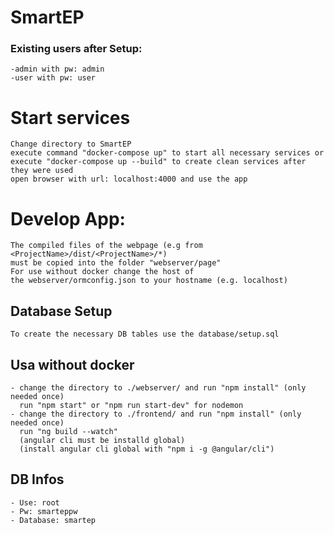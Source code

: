 # SmartEP

### Existing users after Setup:
    -admin with pw: admin
    -user with pw: user

# Start services
    Change directory to SmartEP
    execute command "docker-compose up" to start all necessary services or
    execute "docker-compose up --build" to create clean services after they were used
    open browser with url: localhost:4000 and use the app

# Develop App:
    The compiled files of the webpage (e.g from <ProjectName>/dist/<ProjectName>/*)
    must be copied into the folder "webserver/page"
    For use without docker change the host of
    the webserver/ormconfig.json to your hostname (e.g. localhost)

## Database Setup
    To create the necessary DB tables use the database/setup.sql 

## Usa without docker 
    - change the directory to ./webserver/ and run "npm install" (only needed once) 
      run "npm start" or "npm run start-dev" for nodemon
    - change the directory to ./frontend/ and run "npm install" (only needed once)
      run "ng build --watch" 
      (angular cli must be installd global)
      (install angular cli global with "npm i -g @angular/cli")

## DB Infos
    - Use: root
    - Pw: smarteppw
    - Database: smartep    